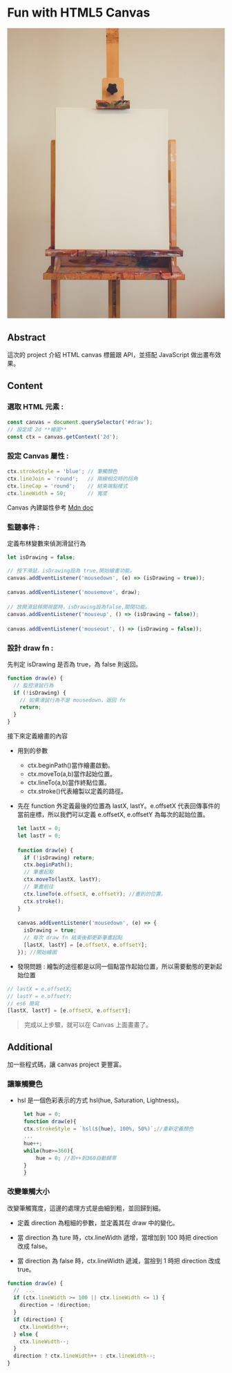 # Fun with HTML5 Canvas

![image](../assets/image/canvas.jpg)

## Abstract

這次的 project 介紹 HTML canvas 標籤跟 API，並搭配 JavaScript 做出畫布效果。

## Content

### 選取 HTML 元素 :

```JavaScript
const canvas = document.querySelector('#draw');
// 設定成 2d **繪圖**
const ctx = canvas.getContext('2d');
```

### 設定 Canvas 屬性 :

```JavaScript
ctx.strokeStyle = 'blue'; // 筆觸顏色
ctx.lineJoin = 'round';   // 兩線相交時的拐角
ctx.lineCap = 'round';    // 結束端點樣式
ctx.lineWidth = 50;       // 寬度
```

Canvas 內建屬性參考
[Mdn doc](https://developer.mozilla.org/zh-TW/docs/Web/API/Canvas_API/Tutorial)

### 監聽事件 :

定義布林變數來偵測滑鼠行為

```JavaScript
let isDrawing = false;
```

```JavaScript
// 按下滑鼠，isDrawing設為 true,開始繪畫功能。
canvas.addEventListener('mousedown', (e) => (isDrawing = true));

canvas.addEventListener('mousemove', draw);

// 放開滑鼠移開視窗時，isDrawing設為false,關閉功能。
canvas.addEventListener('mouseup', () => (isDrawing = false));

canvas.addEventListener('mouseout', () => (isDrawing = false));
```

### 設計 draw fn :

先判定 isDrawing 是否為 true，為 false 則返回。

```JavaScript
function draw(e) {
  // 監控滑鼠行為
  if (!isDrawing) {
    // 如果滑鼠行為不是 mousedown，返回 fn
    return;
  }
}
```

接下來定義繪畫的內容

- 用到的參數
  - ctx.beginPath()當作繪畫啟動。
  - ctx.moveTo(a,b)當作起始位置。
  - ctx.lineTo(a,b)當作終點位置。
  - ctx.stroke()代表繪製以定義的路徑。
- 先在 function 外定義最後的位置為 lastX, lastY。e.offsetX 代表回傳事件的當前座標，所以我們可以定義 e.offsetX, e.offsetY 為每次的起始位置。

  ```js
  let lastX = 0;
  let lastY = 0;

  function draw(e) {
    if (!isDrawing) return;
    ctx.beginPath();
    // 筆畫起點
    ctx.moveTo(lastX, lastY);
    // 筆畫前往
    ctx.lineTo(e.offsetX, e.offsetY); //畫到的位置。
    ctx.stroke();
  }

  canvas.addEventListener('mousedown', (e) => {
    isDrawing = true;
    // 每次 draw fn 結束後都更新筆畫起點
    [lastX, lastY] = [e.offsetX, e.offsetY];
  }); //開始繪圖
  ```

- 發現問題 : 繪製的途徑都是以同一個點當作起始位置，所以需要動態的更新起始位置

```js
// lastX = e.offsetX;
// lastY = e.offsetY;
// es6 簡寫
[lastX, lastY] = [e.offsetX, e.offsetY];
```

> 完成以上步驟，就可以在 Canvas 上面畫畫了。

## Additional

加一些程式碼，讓 canvas project 更豐富。

### 讓筆觸變色

- hsl 是一個色彩表示的方式 hsl(hue, Saturation, Lightness)。

  ```js
    let hue = 0;
    function draw(e){
    ctx.strokeStyle = `hsl(${hue}, 100%, 50%)`;//重新定義顏色
    ...
    hue++;
    while(hue>=360){
        hue = 0; //若++到360自動歸零
    }
    }
  ```

### 改變筆觸大小

改變筆觸寬度，這邊的處理方式是由細到粗，並回歸到細。

- 定義 direction 為粗細的參數，並定義其在 draw 中的變化。

- 當 direction 為 ture 時，ctx.lineWidth 遞增，當增加到 100 時把 direction 改成 false。

- 當 direction 為 false 時，ctx.lineWidth 遞減，當撿到 1 時把 direction 改成 true。

```js
function draw(e) {
  //  ...
  if (ctx.lineWidth >= 100 || ctx.lineWidth <= 1) {
    direction = !direction;
  }
  if (direction) {
    ctx.lineWidth++;
  } else {
    ctx.lineWidth--;
  }
  direction ? ctx.lineWidth++ : ctx.lineWidth--;
}
```
